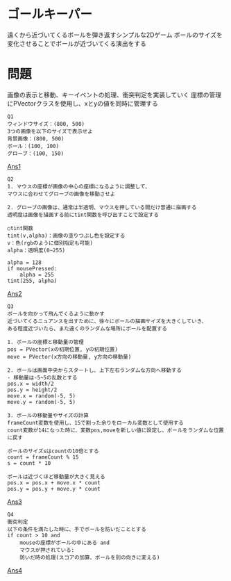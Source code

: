 # ゴールキーパー
遠くから近づいてくるボールを弾き返すシンプルな2Dゲーム
ボールのサイズを変化させることでボールが近づいてくる演出をする

# 問題
画像の表示と移動、キーイベントの処理、衝突判定を実装していく
座標の管理にPVectorクラスを使用し、xとyの値を同時に管理する
```
Q1
ウィンドウサイズ：(800, 500)
3つの画像を以下のサイズで表示せよ
背景画像：(800, 500)
ボール：(100, 100)
グローブ：(100, 150)

```
[Ans1](./answer1.pyde)
```
Q2
1. マウスの座標が画像の中心の座標になるように調整して、
マウスに合わせてグローブの画像を移動させよ

2. グローブの画像は、通常は半透明、マウスを押している間だけ普通に描画する
透明度は画像を描画する前にtint関数を呼び出すことで設定する

○tint関数
tint(v,alpha)：画像の塗りつぶし色を設定する
v：色(rgbのように個別指定も可能)
alpha：透明度(0~255)

alpha = 128
if mousePressed:
    alpha = 255
tint(255, alpha)
```
[Ans2](./answer2.pyde)
```
Q3
ボールを向かって飛んでくるように動かす
近づいてくるニュアンスを出すために、徐々にボールの描画サイズを大きくしていき、
ある程度近づいたら、また遠くのランダムな場所にボールを配置する

1. ボールの座標と移動量の管理
pos = PVector(xの初期位置, yの初期位置)
move = PVector(x方向の移動量, y方向の移動量)

2. ボールは画面中央からスタートし、上下左右ランダムな方向へ移動する
- 移動量は-5~5の乱数とする
pos.x = width/2
pos.y = height/2
move.x = random(-5, 5)
move.y = random(-5, 5)

3. ボールの移動量やサイズの計算
frameCount変数を使用し、15で割った余りをローカル変数として使用する
count変数が14になった時に、変数pos,moveを新しい値に設定し、ボールをランダムな位置に戻す

ボールのサイズsはcountの10倍とする
count = frameCount % 15
s = count * 10

ボールは近づくほど移動量が大きく見える
pos.x = pos.x + move.x * count
pos.y = pos.y + move.y * count

```
[Ans3](./answer3.pyde)
```
Q4
衝突判定
以下の条件を満たした時に、手でボールを防いだこととする
if count > 10 and 
    mouseの座標がボールの中にある and
    マウスが押されている:
    防いだ時の処理(スコアの加算、ボールを別の向きに変える)
```
[Ans4](./answer4.pyde)
